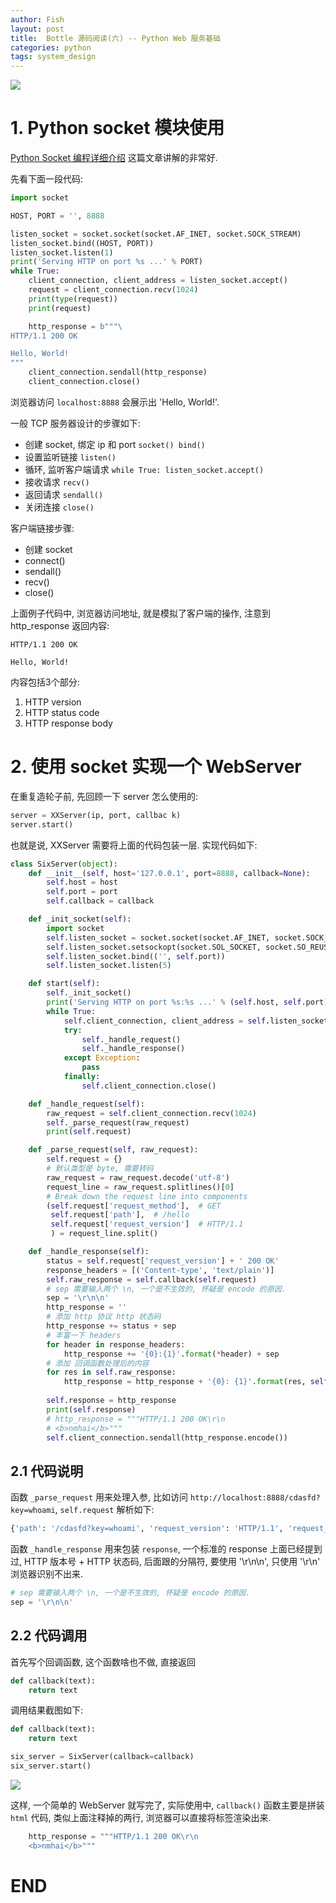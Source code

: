 ```yaml
---
author: Fish
layout: post
title:  Bottle 源码阅读(六) -- Python Web 服务基础
categories: python
tags: system_design
---
```


![](https://gw.alipayobjects.com/zos/rmsportal/ImavrAPmAViBpPIjIxAP.png)

# 1. Python socket 模块使用

[Python Socket 编程详细介绍](https://gist.github.com/kevinkindom/108ffd675cb9253f8f71) 这篇文章讲解的非常好.

先看下面一段代码: 

<!--more-->

```python 
import socket

HOST, PORT = '', 8888

listen_socket = socket.socket(socket.AF_INET, socket.SOCK_STREAM)
listen_socket.bind((HOST, PORT))
listen_socket.listen(1)
print('Serving HTTP on port %s ...' % PORT)
while True:
    client_connection, client_address = listen_socket.accept()
    request = client_connection.recv(1024)
    print(type(request))
    print(request)

    http_response = b"""\
HTTP/1.1 200 OK

Hello, World!
"""
    client_connection.sendall(http_response)
    client_connection.close()
``` 


浏览器访问 `localhost:8888` 会展示出 'Hello, World!'.

一般 TCP 服务器设计的步骤如下:

- 创建 socket, 绑定 ip 和 port  `socket() bind()`
- 设置监听链接  `listen()`
- 循环, 监听客户端请求 `while True: listen_socket.accept()`
- 接收请求 `recv()`
- 返回请求 `sendall()`
- 关闭连接 `close()`

客户端链接步骤:

- 创建 socket
- connect()
- sendall()
- recv()
- close()

上面例子代码中, 浏览器访问地址, 就是模拟了客户端的操作, 注意到 http_response 返回内容:

```shell
HTTP/1.1 200 OK

Hello, World!
```

内容包括3个部分: 

1. HTTP version
2. HTTP status code
3. HTTP response body

# 2. 使用 socket 实现一个 WebServer

在重复造轮子前, 先回顾一下 server 怎么使用的:

```python
server = XXServer(ip, port, callbac k)
server.start()
```

也就是说, XXServer 需要将上面的代码包装一层. 实现代码如下: 

```python 
class SixServer(object):
    def __init__(self, host='127.0.0.1', port=8888, callback=None):
        self.host = host
        self.port = port
        self.callback = callback

    def _init_socket(self):
        import socket
        self.listen_socket = socket.socket(socket.AF_INET, socket.SOCK_STREAM)
        self.listen_socket.setsockopt(socket.SOL_SOCKET, socket.SO_REUSEADDR, 1)
        self.listen_socket.bind(('', self.port))
        self.listen_socket.listen(5)

    def start(self):
        self._init_socket()
        print('Serving HTTP on port %s:%s ...' % (self.host, self.port))
        while True:
            self.client_connection, client_address = self.listen_socket.accept()
            try:
                self._handle_request()
                self._handle_response()
            except Exception:
                pass
            finally:
                self.client_connection.close()

    def _handle_request(self):
        raw_request = self.client_connection.recv(1024)
        self._parse_request(raw_request)
        print(self.request)

    def _parse_request(self, raw_request):
        self.request = {}
        # 默认类型是 byte, 需要转码
        raw_request = raw_request.decode('utf-8')
        request_line = raw_request.splitlines()[0]
        # Break down the request line into components
        (self.request['request_method'],  # GET
         self.request['path'],  # /hello
         self.request['request_version']  # HTTP/1.1
         ) = request_line.split()

    def _handle_response(self):
        status = self.request['request_version'] + ' 200 OK'
        response_headers = [('Content-type', 'text/plain')]
        self.raw_response = self.callback(self.request)
        # sep 需要输入两个 \n, 一个是不生效的, 怀疑是 encode 的原因.
        sep = '\r\n\n'
        http_response = ''
        # 添加 http 协议 http 状态码
        http_response += status + sep
        # 丰富一下 headers
        for header in response_headers:
            http_response += '{0}:{1}'.format(*header) + sep
        # 添加 回调函数处理后的内容
        for res in self.raw_response:
            http_response = http_response + '{0}: {1}'.format(res, self.raw_response[res]) + sep
       
        self.response = http_response
        print(self.response)
        # http_response = """HTTP/1.1 200 OK\r\n
        # <b>nmhai</b>"""
        self.client_connection.sendall(http_response.encode())
```

## 2.1 代码说明

函数 `_parse_request` 用来处理入参, 比如访问 `http://localhost:8888/cdasfd?key=whoami`, `self.request` 解析如下:

```python 
{'path': '/cdasfd?key=whoami', 'request_version': 'HTTP/1.1', 'request_method': 'GET'}
```

函数 `_handle_response` 用来包装 `response`, 一个标准的 response 上面已经提到过, HTTP 版本号 + HTTP 状态码, 后面跟的分隔符, 要使用 '\r\n\n', 只使用 '\r\n' 浏览器识别不出来.

```python 
# sep 需要输入两个 \n, 一个是不生效的, 怀疑是 encode 的原因.
sep = '\r\n\n'
```

## 2.2 代码调用

首先写个回调函数, 这个函数啥也不做, 直接返回

```python
def callback(text):
    return text
```

调用结果截图如下:

```python
def callback(text):
    return text

six_server = SixServer(callback=callback)
six_server.start()
```

![](https://gw.alipayobjects.com/zos/rmsportal/QNHmCFCmpUGHurPiwkMq.png)


这样, 一个简单的 WebServer 就写完了, 实际使用中, `callback()` 函数主要是拼装 `html` 代码, 类似上面注释掉的两行, 浏览器可以直接将标签渲染出来.

```python 
    http_response = """HTTP/1.1 200 OK\r\n
    <b>nmhai</b>"""
```

# END